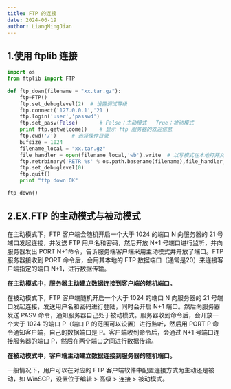 ```yaml
---
title: FTP 的连接
date: 2024-06-19
author: LiangMingJian
---
```


## 1.使用 ftplib 连接

```python
import os
from ftplib import FTP

def ftp_down(filename = "xx.tar.gz"):
    ftp=FTP()
    ftp.set_debuglevel(2)  # 设置调试等级
    ftp.connect('127.0.0.1','21')
    ftp.login('user','passwd')
    ftp.set_pasv(False)       # False：主动模式   True：被动模式
    print ftp.getwelcome()    # 显示 ftp 服务器的欢迎信息 
    ftp.cwd('/')     # 选择操作目录 
    bufsize = 1024
    filename_local = "xx.tar.gz"
    file_handler = open(filename_local,'wb').write  # 以写模式在本地打开文件 
    ftp.retrbinary('RETR %s' % os.path.basename(filename),file_handler,bufsize)    # 接收服务器上文件并写入本地文件 
    ftp.set_debuglevel(0)
    ftp.quit()
    print "ftp down OK"

ftp_down()
```

## 2.EX.FTP 的主动模式与被动模式

在主动模式下，FTP 客户端会随机开启一个大于 1024 的端口 N 向服务器的 21 号端口发起连接，并发送 FTP 用户名和密码，然后开放 N+1 号端口进行监听，并向服务器发出 PORT N+1命令，告诉服务端客户端采用主动模式并开放了端口。FTP 服务器接收到 PORT 命令后，会用其本地的 FTP 数据端口（通常是20）来连接客户端指定的端口 N+1，进行数据传输。

**在主动模式中，服务器主动建立数据连接到客户端的随机端口。**

在被动模式下，FTP 客户端随机开启一个大于 1024 的端口 N 向服务器的 21 号端口发起连接，发送用户名和密码进行登陆，同时会开启 N+1 端口。然后向服务器发送 PASV 命令，通知服务器自己处于被动模式。服务器收到命令后，会开放一个大于 1024 的端口 P（端口 P 的范围可以设置）进行监听，然后用 PORT P 命令通知客户端，自己的数据端口是 P。客户端收到命令后，会通过 N+1 号端口连接服务器的端口 P，然后在两个端口之间进行数据传输。

**在被动模式中，客户端主动建立数据连接到服务器的随机端口。**

一般情况下，用户可以在对应的 FTP 客户端软件中配置连接方式为主动还是被动，如 WinSCP，设置位于编辑 > 高级 > 连接 > 被动模式。